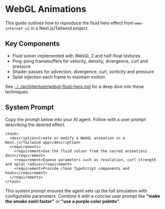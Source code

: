 # WebGL Animations

This guide outlines how to reproduce the fluid hero effect from `www-internet-v2` in a Next.js/Tailwind project.

## Key Components
- Fluid solver implemented with WebGL 2 and half-float textures
- Ping-pong framebuffers for velocity, density, divergence, curl and pressure
- Shader passes for advection, divergence, curl, vorticity and pressure
- Splat injection each frame to maintain motion

See [../../architecture/webgl-fluid-hero.md](../../architecture/webgl-fluid-hero.md) for a deep dive into these techniques.

## System Prompt
Copy the prompt below into your AI agent. Follow with a user prompt describing the desired effect.

```prompt
<task>
  <description>Create or modify a WebGL animation in a Next.js/Tailwind app</description>
  <requirements>
    <requirement>Use the fluid solver from the sacred animations docs</requirement>
    <requirement>Expose parameters such as resolution, curl strength and splat radius</requirement>
    <requirement>Provide clean TypeScript components and hooks</requirement>
  </requirements>
</task>
```

This system prompt ensures the agent sets up the full simulation with configurable parameters. Combine it with a concise user prompt like **"make the smoke swirl faster"** or **"use a purple color palette"**.
